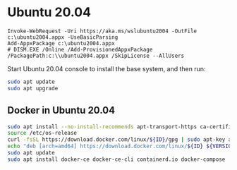 # Ubuntu 20.04

```pwsh
Invoke-WebRequest -Uri https://aka.ms/wslubuntu2004 -OutFile c:\ubuntu2004.appx -UseBasicParsing 
Add-AppxPackage c:\ubuntu2004.appx
# DISM.EXE /Online /Add-ProvisionedAppxPackage /PackagePath:c:\\ubuntu2004.appx /SkipLicense --AllUsers
```

Start Ubuntu 20.04 console to install the base system, and then run:

```bash
sudo apt update
sudo apt upgrade
```

## Docker in Ubuntu 20.04

```bash
sudo apt install --no-install-recommends apt-transport-https ca-certificates curl gnupg2 net-tools
source /etc/os-release
curl -fsSL https://download.docker.com/linux/${ID}/gpg | sudo apt-key add -
echo "deb [arch=amd64] https://download.docker.com/linux/${ID} ${VERSION_CODENAME} stable" | sudo tee /etc/apt/sources.list.d/docker.list
sudo apt update
sudo apt install docker-ce docker-ce-cli containerd.io docker-compose
```